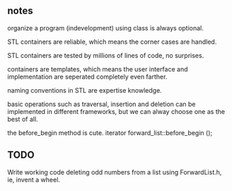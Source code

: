 ## notes

organize a program (indevelopment) using class is always optional.

STL containers are reliable, which means the corner cases are handled.

STL containers are tested by millions of lines of code, no surprises.

containers are templates, which means the user interface and implementation are seperated completely even farther.

naming conventions in STL are expertise knowledge.

basic operations such as traversal, insertion and deletion can be implemented in different frameworks, but we can alway choose one as the best of all.

the before_begin method is cute.
    iterator forward_list::before_begin ();
    
## TODO

Write working code deleting odd numbers from a list using ForwardList.h, ie, invent a wheel.